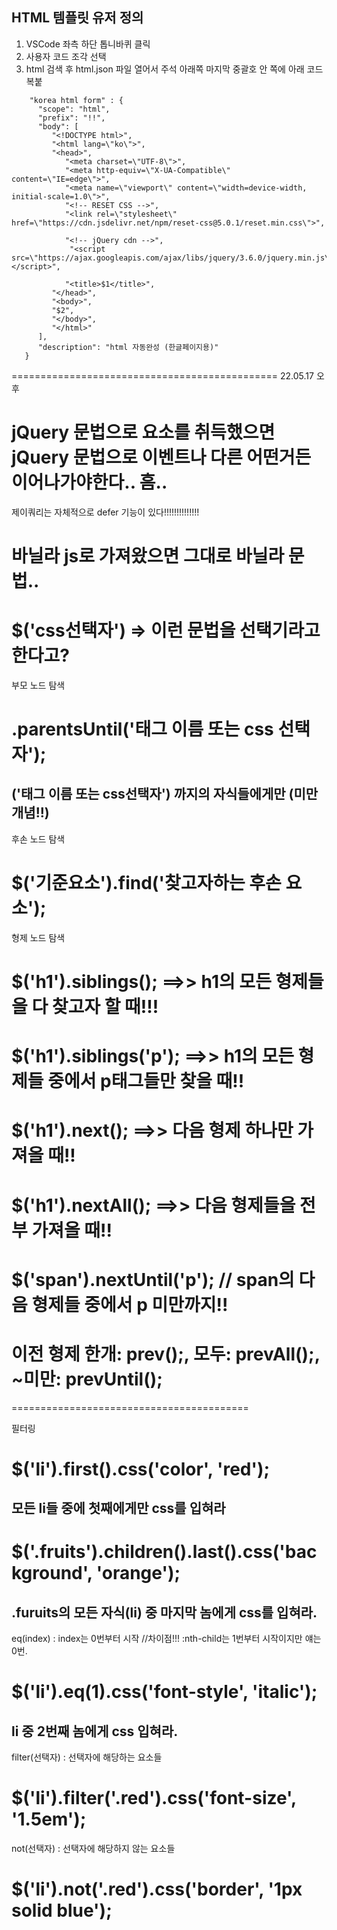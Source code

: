 
## HTML 템플릿 유저 정의

1. VSCode 좌측 하단 톱니바퀴 클릭
2. 사용자 코드 조각 선택
3. html 검색 후 html.json 파일 열어서 주석 아래쪽 마지막 중괄호
    안 쪽에 아래 코드 복붙
```
    "korea html form" : {
      "scope": "html",
      "prefix": "!!",
      "body": [
         "<!DOCTYPE html>",
         "<html lang=\"ko\">",
         "<head>",
            "<meta charset=\"UTF-8\">",
            "<meta http-equiv=\"X-UA-Compatible\" content=\"IE=edge\">",
            "<meta name=\"viewport\" content=\"width=device-width, initial-scale=1.0\">",
            "<!-- RESET CSS -->",
            "<link rel=\"stylesheet\" href=\"https://cdn.jsdelivr.net/npm/reset-css@5.0.1/reset.min.css\">",

            "<!-- jQuery cdn -->",
             "<script src=\"https://ajax.googleapis.com/ajax/libs/jquery/3.6.0/jquery.min.js\"></script>",

            "<title>$1</title>",
         "</head>",
         "<body>",
         "$2",
         "</body>",
         "</html>"
      ],
      "description": "html 자동완성 (한글페이지용)"
   }
```

==============================================
22.05.17 오후
# jQuery 문법으로 요소를 취득했으면 jQuery 문법으로 이벤트나 다른 어떤거든 이어나가야한다.. 흠..

제이쿼리는 자체적으로 defer 기능이 있다!!!!!!!!!!!!!!


# 바닐라 js로 가져왔으면 그대로 바닐라 문법..


# $('css선택자') => 이런 문법을 선택기라고 한다고?


부모 노드 탐색
# .parentsUntil('태그 이름 또는 css 선택자');
## ('태그 이름 또는 css선택자') 까지의 자식들에게만 (미만 개념!!)


후손 노드 탐색
# $('기준요소').find('찾고자하는 후손 요소');


형제 노드 탐색
# $('h1').siblings(); ==>> h1의 모든 형제들을 다 찾고자 할 때!!!

# $('h1').siblings('p'); ==>> h1의 모든 형제들 중에서 p태그들만 찾을 때!!

# $('h1').next(); ==>> 다음 형제 하나만 가져올 때!!

# $('h1').nextAll(); ==>> 다음 형제들을 전부 가져올 때!!

# $('span').nextUntil('p'); // span의 다음 형제들 중에서 p 미만까지!!

# 이전 형제 한개: prev();, 모두: prevAll();, ~미만: prevUntil();


=========================================

필터링

# $('li').first().css('color', 'red');
## 모든 li들 중에 첫째에게만 css를 입혀라

# $('.fruits').children().last().css('background', 'orange');
## .furuits의 모든 자식(li) 중 마지막 놈에게 css를 입혀라.


eq(index) : index는 0번부터 시작 //차이점!!! :nth-child는 1번부터 시작이지만 얘는 0번.
# $('li').eq(1).css('font-style', 'italic');
## li 중 2번째 놈에게 css 입혀라.


filter(선택자) : 선택자에 해당하는 요소들
# $('li').filter('.red').css('font-size', '1.5em');

not(선택자) : 선택자에 해당하지 않는 요소들
# $('li').not('.red').css('border', '1px solid blue');



